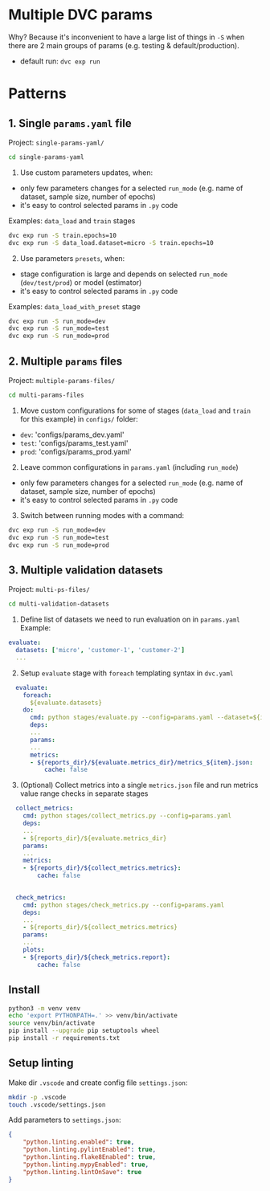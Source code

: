 # Multiple DVC params

Why? Because it's inconvenient to have a large list of things in `-S` when there are 2 main groups of params (e.g. testing & default/production).

- default run: `dvc exp run`

# Patterns

## 1. Single `params.yaml` file 
Project: `single-params-yaml/`
```bash 
cd single-params-yaml
```

1. Use custom parameters updates, when:
  - only few parameters changes for a selected `run_mode` (e.g. name of dataset, sample size, number of epochs)
  - it's easy to control selected params in `.py` code

Examples: `data_load` and `train` stages
```bash 
dvc exp run -S train.epochs=10
dvc exp run -S data_load.dataset=micro -S train.epochs=10
```

2. Use parameters `presets`, when:
  - stage configuration is large and depends on selected `run_mode` (`dev/test/prod`) or model (estimator)
  - it's easy to control selected params in `.py` code 

Examples:  `data_load_with_preset` stage
```bash 
dvc exp run -S run_mode=dev
dvc exp run -S run_mode=test
dvc exp run -S run_mode=prod
```

## 2. Multiple `params` files
Project: `multiple-params-files/`
```bash 
cd multi-params-files
```

1. Move custom configurations for some of stages (`data_load` and `train` for this example) in `configs/` folder:

  - `dev`: 'configs/params_dev.yaml'
  - `test`: 'configs/params_test.yaml'
  - `prod`: 'configs/params_prod.yaml'

2. Leave common configurations in `params.yaml`   (including `run_mode`)
  - only few parameters changes for a selected `run_mode` (e.g. name of dataset, sample size, number of epochs)
  - it's easy to control selected params in `.py` code

3. Switch between running modes with a command: 
```bash 
dvc exp run -S run_mode=dev
dvc exp run -S run_mode=test
dvc exp run -S run_mode=prod
```

## 3. Multiple validation datasets
Project: `multi-ps-files/`
```bash 
cd multi-validation-datasets
```

1. Define list of datasets we need to run evaluation on in `params.yaml`
Example: 
```yaml
evaluate:
  datasets: ['micro', 'customer-1', 'customer-2']
  ...
```

2. Setup `evaluate` stage with `foreach` templating syntax in `dvc.yaml` 
```yaml
  evaluate:
    foreach:
      ${evaluate.datasets}
    do:
      cmd: python stages/evaluate.py --config=params.yaml --dataset=${item}
      deps:
      ...
      params:
      ...
      metrics:
      - ${reports_dir}/${evaluate.metrics_dir}/metrics_${item}.json:
          cache: false
```

3. (Optional) Collect metrics into a single `metrics.json` file and run metrics value range checks in separate stages 
```yaml 
  collect_metrics:
    cmd: python stages/collect_metrics.py --config=params.yaml
    deps:
    ...
    - ${reports_dir}/${evaluate.metrics_dir}
    params:
    ...
    metrics:
    - ${reports_dir}/${collect_metrics.metrics}:
        cache: false
  

  check_metrics:
    cmd: python stages/check_metrics.py --config=params.yaml
    deps:
    ...
    - ${reports_dir}/${collect_metrics.metrics}
    params:
    ...
    plots:
    - ${reports_dir}/${check_metrics.report}:
        cache: false
```


## Install

```bash
python3 -m venv venv
echo 'export PYTHONPATH=.' >> venv/bin/activate
source venv/bin/activate
pip install --upgrade pip setuptools wheel
pip install -r requirements.txt
```

## Setup linting

Make dir `.vscode` and create config file `settings.json`:

```bash
mkdir -p .vscode
touch .vscode/settings.json
```

Add parameters to `settings.json`:

```json
{
    "python.linting.enabled": true,
    "python.linting.pylintEnabled": true,
    "python.linting.flake8Enabled": true,
    "python.linting.mypyEnabled": true,
    "python.linting.lintOnSave": true
}
```

